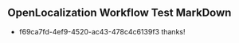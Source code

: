 ## OpenLocalization Workflow Test MarkDown
* f69ca7fd-4ef9-4520-ac43-478c4c6139f3 thanks!

<!--HONumber=Oct16_HO3-->


